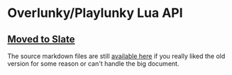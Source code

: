 # Overlunky/Playlunky Lua API
## [Moved to Slate](https://spelunky-fyi.github.io/overlunky/)
The source markdown files are still [available here](https://github.com/spelunky-fyi/overlunky/tree/main/docs/src/includes) if you really liked the old version for some reason or can't handle the big document.